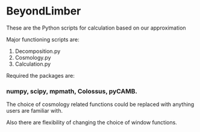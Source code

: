 # BeyondLimber

These are the Python scripts for calculation based on our approximation

Major functioning scripts are:
1. Decomposition.py
2. Cosmology.py
3. Calculation.py

Required the packages are: 
### numpy, scipy, mpmath, Colossus, pyCAMB.

The choice of cosmology related functions could be replaced with anything users are familiar with.

Also there are flexibility of changing the choice of window functions.
